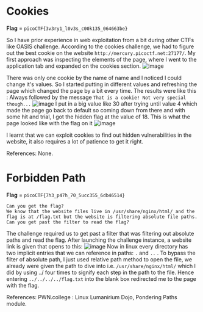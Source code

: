 # Cookies

**Flag** = `picoCTF{3v3ry1_l0v3s_c00k135_064663be}`

So I have prior experience in web exploitation from a bit during other CTFs like OASIS challenge. According to the cookies challenge, we had to figure out the best cookie on the website `http://mercury.picoctf.net:27177/`.
My first approach was inspecting the elements of the page, where I went to the application tab and expanded on the cookies section.
![image](https://github.com/user-attachments/assets/d5eb25dd-9e09-41c1-a959-8fd01fc497ce)

There was only one cookie by the name of name and I noticed I could change it's values. 
So I started putting in different values and refreshing the page which changed the page by a bit every time.
The results were like this :
Always followed by the message `That is a cookie! Not very special though...`
![image](https://github.com/user-attachments/assets/7a06e52c-ca42-4438-a18a-34a85fda8478)
I put in a big value like 30 after trying until value 4 which made the page go back to default so coming down from there and with some hit and trial, I got the hidden flag at the value of 18.
This is what the page looked like with the flag on it 
![image](https://github.com/user-attachments/assets/42d3a0a0-9ebc-4380-b553-215210bb619c)

I learnt that we can exploit cookies to find out hidden vulnerabilities in the website, it also requires a lot of patience to get it right.

References:
None.

# Forbidden Path 

**Flag** = `picoCTF{7h3_p47h_70_5ucc355_6db46514}`

```Challenge Description
Can you get the flag?
We know that the website files live in /usr/share/nginx/html/ and the flag is at /flag.txt but the website is filtering absolute file paths. Can you get past the filter to read the flag?
```
The challenge required us to get past a filter that was filtering out absolute paths and read the flag.
After launching the challenge instance, a website link is given that opens to this: 
![image](https://github.com/user-attachments/assets/6329234b-f8aa-4e4a-8657-b3809f283072)
Now in linux every directory has two implicit entries that we can reference in paths: `.` and `..` .
To bypass the filter of absolute path, I just used relative path method to open the file, we already were given the path to dive into i.e. ``/usr/share/nginx/html/`` which I did by using ../ four times to signify each step in the path to the file.
Hence entering ``../../../../flag.txt`` into the blank box redirected me to the page with the flag.

References:
PWN.college : Linux Lumanirium Dojo, Pondering Paths module.
